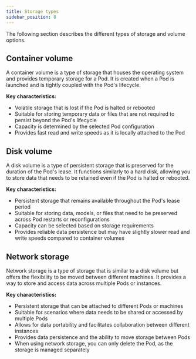 ```yaml
---
title: Storage types
sidebar_position: 8
---
```


The following section describes the different types of storage and volume options.

## Container volume

A container volume is a type of storage that houses the operating system and provides temporary storage for a Pod.
It is created when a Pod is launched and is tightly coupled with the Pod's lifecycle.

**Key characteristics:**

- Volatile storage that is lost if the Pod is halted or rebooted
- Suitable for storing temporary data or files that are not required to persist beyond the Pod's lifecycle
- Capacity is determined by the selected Pod configuration
- Provides fast read and write speeds as it is locally attached to the Pod

## Disk volume

A disk volume is a type of persistent storage that is preserved for the duration of the Pod's lease.
It functions similarly to a hard disk, allowing you to store data that needs to be retained even if the Pod is halted or rebooted.

**Key characteristics:**

- Persistent storage that remains available throughout the Pod's lease period
- Suitable for storing data, models, or files that need to be preserved across Pod restarts or reconfigurations
- Capacity can be selected based on storage requirements
- Provides reliable data persistence but may have slightly slower read and write speeds compared to container volumes

## Network storage

Network storage is a type of storage that is similar to a disk volume but offers the flexibility to be moved between different machines. 
It provides a way to store and access data across multiple Pods or instances.

**Key characteristics:**

- Persistent storage that can be attached to different Pods or machines
- Suitable for scenarios where data needs to be shared or accessed by multiple Pods
- Allows for data portability and facilitates collaboration between different instances
- Provides data persistence and the ability to move storage between Pods
- When using network storage, you can only delete the Pod, as the storage is managed separately
